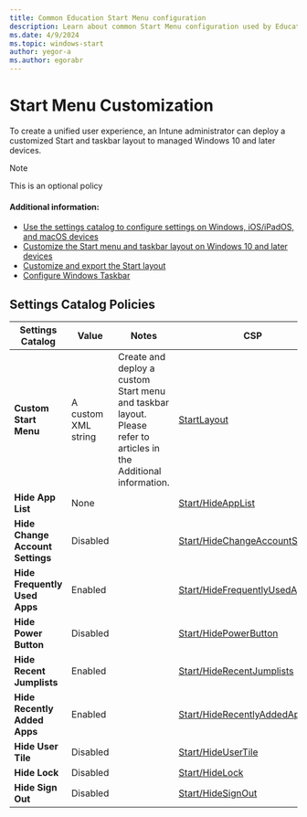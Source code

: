 ```yaml
---
title: Common Education Start Menu configuration
description: Learn about common Start Menu configuration used by Education organizations in Intune.
ms.date: 4/9/2024
ms.topic: windows-start
author: yegor-a
ms.author: egorabr
---
```


# Start Menu Customization

To create a unified user experience, an Intune administrator can deploy a customized Start and taskbar layout to managed Windows 10 and later devices.

> [!NOTE]
> This is an optional policy

#### Additional information:

- [Use the settings catalog to configure settings on Windows, iOS/iPadOS, and macOS devices](/mem/intune/configuration/settings-catalog)
- [Customize the Start menu and taskbar layout on Windows 10 and later devices](/windows/configuration/start/windows-10-start-layout-options-and-policies)
- [Customize and export the Start layout](/en-us/windows/configuration/start/customize-and-export-start-layout)
- [Configure Windows Taskbar](/en-us/windows/configuration/taskbar/?pivots=windows-11)

## Settings Catalog Policies

| **Settings Catalog** | **Value** | **Notes** | **CSP** |
|---|---|---|---|
| **Custom Start Menu** | A custom XML string | Create and deploy a custom Start menu and taskbar layout. Please refer to articles in the Additional information. | [StartLayout](/windows/client-management/mdm/policy-csp-start) |
| **Hide App List** | None | | [Start/HideAppList](/windows/client-management/mdm/policy-csp-start#hideapplist) |
| **Hide Change Account Settings** | Disabled | | [Start/HideChangeAccountSettings](/windows/client-management/mdm/policy-csp-start#hidechangeaccountsettings) |
| **Hide Frequently Used Apps** | Enabled | | [Start/HideFrequentlyUsedApps](/windows/client-management/mdm/policy-csp-start#hidefrequentlyusedapps) |
| **Hide Power Button** | Disabled | | [Start/HidePowerButton](/windows/client-management/mdm/policy-csp-start#hidepowerbutton) |
| **Hide Recent Jumplists** | Enabled | | [Start/HideRecentJumplists](/windows/client-management/mdm/policy-csp-start#hiderecentjumplists) |
| **Hide Recently Added Apps** | Enabled | | [Start/HideRecentlyAddedApps](/windows/client-management/mdm/policy-csp-start#hiderecentlyaddedapps) |
| **Hide User Tile** | Disabled | | [Start/HideUserTile](/windows/client-management/mdm/policy-csp-start#hideusertile) |
| **Hide Lock** | Disabled | | [Start/HideLock](/windows/client-management/mdm/policy-csp-start#hidelock) |
| **Hide Sign Out** | Disabled | | [Start/HideSignOut](/windows/client-management/mdm/policy-csp-start#hidesignout) |
